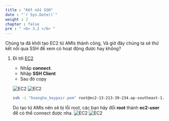 ```yaml
---
title : "Kết nối SSH"
date : "`r Sys.Date()`"
weight : 2
chapter : false
pre : " <b> 3.2 </b> "
---
```

Chúng ta đã khởi tạo EC2 từ AMIs thành công, Và giờ đây chúng ta sẽ thử kết nối qua SSH để xem có hoạt động được hay không?


1. Đi tới [EC2](https://ap-southeast-1.console.aws.amazon.com/ec2/home?region=ap-southeast-1#Instances:v=3;$case=tags:true%5C,client:false;$regex=tags:false%5C,client:false;sort=tag:Name)
   + Nhấp **connect**.
   + Nhâp **SSH Client**
   + Sau đó copy 
   
   ![EC2](/images/3.s3/connectec2-1.png)
   ![EC2](/images/3.s3/connectec2-2.png)
   ```bash
   ssh -i "hoangha_keypair.pem" root@ec2-13-213-39-234.ap-southeast-1.compute.amazonaws.com
   ```
   Do tạo từ AMIs nên sẽ bị lỗi root, các bạn hãy đổi **root** thành **ec2-user** để có thể connect được nha.
   ![EC2](/images/3.s3/connect-ssh-0.png)
   ![EC2](/images/3.s3/connect-ssh-1.png)


